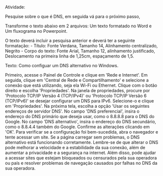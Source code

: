 
Atividade:

Pesquise sobre o que é DNS, em seguida vá para o próximo passo,

Transforme o texto abaixo em 2 arquivos: Um texto formatado no Word e Um fluxograma no Powerpoint.

O texto deverá incluir a pesquisa anterior e deverá ter a seguinte formatação:
	- Título: Fonte Verdana, Tamanho 14, Alinhamento centralizado, Negrito
	- Corpo do texto: Fonte Arial, Tamanho 12, alinhamento justificado, Deslocamento na primeira linha de 1,25cm, espaçamento de 1,5.
	
	
Texto: Como configuar um DNS alternativo no Windows.	

Primeiro, acesse o Painel de Controle e clique em 'Rede e Internet'. 
Em seguida, clique em 'Central de Rede e Compartilhamento' e selecione a conexão que está utilizando, seja ela Wi-Fi ou Ethernet. 
Clique com o botão direito e escolha 'Propriedades'. 
Na janela de propriedades, procure por 'Protocolo TCP/IP Versão 4 (TCP/IPv4)' ou 'Protocolo TCP/IP Versão 6 (TCP/IPv6)' se desejar configurar um DNS para IPv6. 
Selecione-o e clique em 'Propriedades'. 
Na próxima tela, escolha a opção 'Usar os seguintes endereços de servidor DNS'. 
No campo 'DNS preferencial', insira o endereço do DNS primário que deseja usar, como o 8.8.8.8 para o DNS do Google. 
No campo 'DNS alternativo', insira o endereço do DNS secundário, como o 8.8.4.4 também do Google. 
Confirme as alterações clicando em 'OK'. 
Para verificar se a configuração foi bem-sucedida, abra o navegador e tente acessar um site. 
Se a página carregar sem problemas, o DNS alternativo está funcionando corretamente. 
Lembre-se de que alterar o DNS pode melhorar a velocidade e a estabilidade da sua conexão, além de aumentar a privacidade e a segurança na internet. 
Além disso, pode ajudar a acessar sites que estejam bloqueados ou censurados pela sua operadora ou país e resolver problemas de navegação causados por falhas no DNS da sua operadora. 